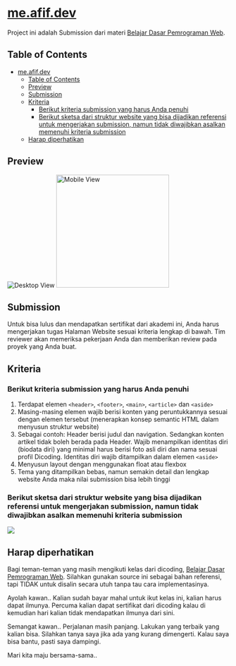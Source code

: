 # [me.afif.dev](https://me.afif.dev)

Project ini adalah Submission dari materi [Belajar Dasar Pemrograman Web](https://www.dicoding.com/academies/123).

## Table of Contents

- [me.afif.dev](#meafifdev)
  - [Table of Contents](#table-of-contents)
  - [Preview](#preview)
  - [Submission](#submission)
  - [Kriteria](#kriteria)
    - [Berikut kriteria submission yang harus Anda penuhi](#berikut-kriteria-submission-yang-harus-anda-penuhi)
    - [Berikut sketsa dari struktur website yang bisa dijadikan referensi untuk mengerjakan submission, namun tidak diwajibkan asalkan memenuhi kriteria submission](#berikut-sketsa-dari-struktur-website-yang-bisa-dijadikan-referensi-untuk-mengerjakan-submission-namun-tidak-diwajibkan-asalkan-memenuhi-kriteria-submission)
  - [Harap diperhatikan](#harap-diperhatikan)

## Preview

<img src="screenshot/desktop.png" alt="Desktop View" />
<img src="screenshot/mobile.png" width=256 alt="Mobile View" />

## Submission

Untuk bisa lulus dan mendapatkan sertifikat dari akademi ini, Anda harus mengerjakan tugas Halaman Website sesuai kriteria lengkap di bawah. Tim reviewer akan memeriksa pekerjaan Anda dan memberikan review pada proyek yang Anda buat.

## Kriteria

### Berikut kriteria submission yang harus Anda penuhi

1. Terdapat elemen `<header>`, `<footer>`, `<main>`, `<article>` dan `<aside>`
2. Masing-masing elemen wajib berisi konten yang peruntukkannya sesuai dengan elemen tersebut (menerapkan konsep semantic HTML dalam menyusun struktur website)
3. Sebagai contoh: Header berisi judul dan navigation. Sedangkan konten artikel tidak boleh berada pada Header. Wajib menampilkan identitas diri (biodata diri) yang minimal harus berisi foto asli diri dan nama sesuai profil Dicoding. Identitas diri wajib ditampilkan dalam elemen `<aside>`
4. Menyusun layout dengan menggunakan float atau flexbox
5. Tema yang ditampilkan bebas, namun semakin detail dan lengkap website Anda maka nilai submission bisa lebih tinggi
  
### Berikut sketsa dari struktur website yang bisa dijadikan referensi untuk mengerjakan submission, namun tidak diwajibkan asalkan memenuhi kriteria submission

<img src="https://dicodingacademy.blob.core.windows.net/academies/201912201353083e09e5a62ad3d25699611878328847ee.png">

## Harap diperhatikan

Bagi teman-teman yang masih mengikuti kelas dari dicoding, [Belajar Dasar Pemrograman Web](https://www.dicoding.com/academies/123). Silahkan gunakan source ini sebagai bahan referensi, tapi TIDAK untuk disalin secara utuh tanpa tau cara implementasinya.

Ayolah kawan.. Kalian sudah bayar mahal untuk ikut kelas ini, kalian harus dapat ilmunya. Percuma kalian dapat sertifikat dari dicoding kalau di kemudian hari kalian tidak mendapatkan ilmunya dari sini.

Semangat kawan.. Perjalanan masih panjang. Lakukan yang terbaik yang kalian bisa. Silahkan tanya saya jika ada yang kurang dimengerti. Kalau saya bisa bantu, pasti saya dampingi.

Mari kita maju bersama-sama..
